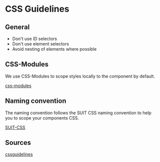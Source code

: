 # CSS Guidelines

## General

- Don't use ID selectors
- Don't use element selectors
- Avoid nesting of elements where possible



## CSS-Modules
We use CSS-Modules to scope styles locally to the component by default.

[css-modules](https://github.com/css-modules/css-modules)


## Naming convention
The naming convention follows the SUIT CSS naming convention to help you to scope your components CSS.

[SUIT-CSS](https://suitcss.github.io/)


## Sources

[cssguidelines](http://cssguidelin.es)


